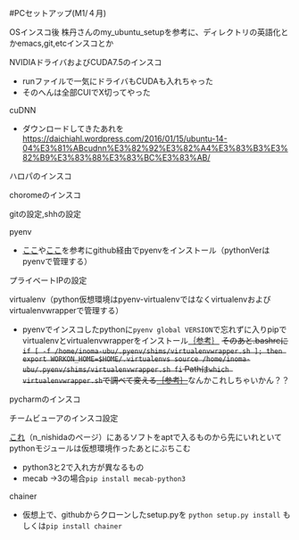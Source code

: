 #PCセットアップ(M1/４月)

OSインスコ後
株丹さんのmy_ubuntu_setupを参考に、ディレクトリの英語化とかemacs,git,etcインスコとか

NVIDIAドライバおよびCUDA7.5のインスコ
- runファイルで一気にドライバもCUDAも入れちゃった
- そのへんは全部CUIでX切ってやった

cuDNN
- ダウンロードしてきたあれを
https://daichiahl.wordpress.com/2016/01/15/ubuntu-14-04%E3%81%ABcudnn%E3%82%92%E3%82%A4%E3%83%B3%E3%82%B9%E3%83%88%E3%83%BC%E3%83%AB/

ハロパのインスコ

choromeのインスコ

gitの設定,shhの設定

pyenv
- [ここ](https://www.qoosky.net/techs/263)や[ここ](http://qiita.com/akito1986/items/be5dcd1a502aaf22010b)を参考にgithub経由でpyenvをインストール（pythonVerはpyenvで管理する）

プライベートIPの設定

virtualenv（python仮想環境はpyenv-virtualenvではなくvirtualenvおよびvirtualenvwrapperで管理する）
- pyenvでインスコしたpythonに`pyenv global VERSION`で忘れずに入りpipでvirtualenvとvirtualenvwrapperをインストール[｛参考｝](http://qiita.com/caad1229/items/325ca5c8ad198b0ebce7)
~~そのあと.bashrcに
`if [ -f /home/inoma-ubu/.pyenv/shims/virtualenvwrapper.sh ]; then
    export WORKON_HOME=$HOME/.virtualenvs
    source /home/inoma-ubu/.pyenv/shims/virtualenvwrapper.sh
fi`
Pathは`which virtualenvwrapper.sh`で調べて変える[｛参考｝](https://virtualenvwrapper-docs-ja.readthedocs.org/en/latest/install.html)~~なんかこれしちゃいかん？？

pycharmのインスコ

チームビューアのインスコ設定

[これ](http://n-nishida.hatenablog.com/entry/2015/04/19/053643)（n_nishidaのページ）にあるソフトをaptで入るものから先にいれといてpythonモジュールは仮想環境作ったあとにぶちこむ
- python3と2で入れ方が異なるもの
 - mecab
 →3の場合`pip install mecab-python3`

chainer
- 仮想上で、githubからクローンしたsetup.pyを
`python setup.py install`
もしくは`pip install chainer`




